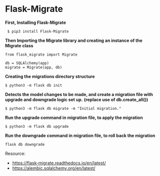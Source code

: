 # Flask-Migrate

**First, Installing Flask-Migrate**

``` $ pip3 install Flask-Migrate```


**Then Importing the Migrate library and creating an instance of the Migrate class**

```
from flask_migrate import Migrate

db = SQLAlchemy(app)
migrate = Migrate(app, db)
```


**Creating the migrations directory structure**

```$ python3 -m flask db init```


**Detects the model changes to be made, and create a migration file with upgrade and downgrade logic set up.**
**(replace use of db.create_all())**

```$ python3 -m flask db migrate -m "Initial migration."```

**Run the upgrade command in migration file, to apply the migration**

```$ python3 -m flask db upgrade```


**Run the downgrade command in migration file, to roll back the migration**

```flask db downgrade```


Resource: 
- https://flask-migrate.readthedocs.io/en/latest/
- https://alembic.sqlalchemy.org/en/latest/
